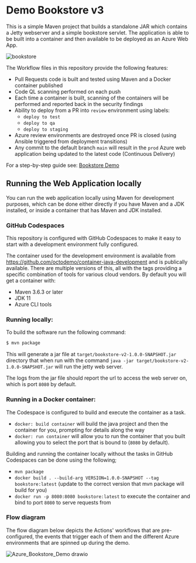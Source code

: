 # Demo Bookstore v3

This is a simple Maven project that builds a standalone JAR which contains a Jetty webserver and a simple bookstore servlet. The application is able
to be built into a container and then available to be deployed as an Azure Web App.

![bookstore](https://user-images.githubusercontent.com/681306/114581130-5e2d4b00-9c77-11eb-837b-4efaefa29e39.png)


The Workflow files in this repository provide the following features:

* Pull Requests code is built and tested using Maven and a Docker container published
* Code QL scanning performed on each push
* Each time a container is built, scanning of the containers will be performed and reported back in the security findings
* Ability to deploy from a PR into `review` environment using labels:
    - `deploy to test`
    - `deploy to qa`
    - `deploy to staging`
* Azure review environments are destroyed once PR is closed (using Ansible triggered from deployment transitions)
* Any commit to the default branch `main` will result in the `prod` Azure web application being updated to the latest code (Continuous Delivery)

For a step-by-step guide see: [Bookstore Demo](https://github.com/github/solutions-engineering/blob/master/guides/demo/end-to-end-demos/bookstore-demo.md)


## Running the Web Application locally

You can run the web application locally using Maven for development purposes, which can be done either directly if you
have Maven and a JDK installed, or inside a container that has Maven and JDK installed.


### GitHub Codespaces

This repository is configured with GitHub Codespaces to make it easy to start with a development environment fully configured.

The container used for the development environment is available from https://github.com/octodemo/container-java-development and is publically available.
There are multiple versions of this, all with the tags providing a specific combination of tools for various cloud vendors. By default you will get a
container with:
* Maven 3.6.3 or later
* JDK 11
* Azure CLI tools


### Running locally:
To build the software run the following command:

```bash
$ mvn package
```

This will generate a jar file at `target/bookstore-v2-1.0.0-SNAPSHOT.jar` directory that when run with the command `java -jar target/bookstore-v2-1.0.0-SNAPSHOT.jar` will run the jetty web server.

The logs from the jar file should report the url to access the web server on, which is port `8080` by default.


### Running in a Docker container:

The Codespace is configured to build and execute the container as a task.

* `docker: build container` will build the java project and then the container for you, prompting for details along the way
* `docker: run container` will allow you to run the container that you built allowing you to select the port that is bound to (`8080` by default).

Building and running the container locally without the tasks in GitHub Codespaces can be done using the following;

* `mvn package`
* `docker build . --build-arg VERSION=1.0.0-SNAPSHOT --tag bookstore:latest` (update to the correct version that mvn package will build for you)
* `docker run -p 8080:8080 bookstore:latest` to execute the container and bind to port `8080` to serve requests from

### Flow diagram

The flow diagram below depicts the Actions' workflows that are pre-configured, the events that trigger each of them and the different Azure environments that are spinned up during the demo.

![Azure_Bookstore_Demo drawio](https://user-images.githubusercontent.com/3329307/140162304-a72882b5-291a-4a6c-b43f-957b9a2a268c.png)


